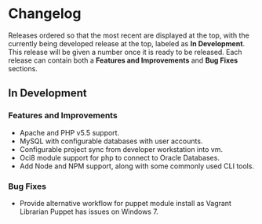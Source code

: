 
# Changelog

Releases ordered so that the most recent are displayed at the top, with the currently being developed release at the top, labeled as **In Development**. This release will be given a number once it is ready to be released. Each release can contain both a **Features and Improvements** and **Bug Fixes** sections.

## In Development

### Features and Improvements

* Apache and PHP v5.5 support.
* MySQL with configurable databases with user accounts.
* Configurable project sync from developer workstation into vm.
* Oci8 module support for php to connect to Oracle Databases.
* Add Node and NPM support, along with some commonly used CLI tools.

### Bug Fixes

* Provide alternative workflow for puppet module install as Vagrant Librarian Puppet has issues on Windows 7.
